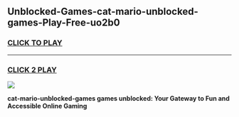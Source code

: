 
## Unblocked-Games-cat-mario-unblocked-games-Play-Free-uo2b0
<h3>
<a href="https://premium76.site?title=cat-mario-unblocked-games&ref=10A">CLICK TO PLAY</a></h3>
<hr>

<h3>
<a href="https://premium76.site?title=cat-mario-unblocked-games&ref=10A">CLICK 2 PLAY</a>
  
</h3>

<a href="https://premium76.site?title=cat-mario-unblocked-games&ref=10A"><img src="https://clearcache.store/games.png"></a>


**cat-mario-unblocked-games games unblocked: Your Gateway to Fun and Accessible Online Gaming**
